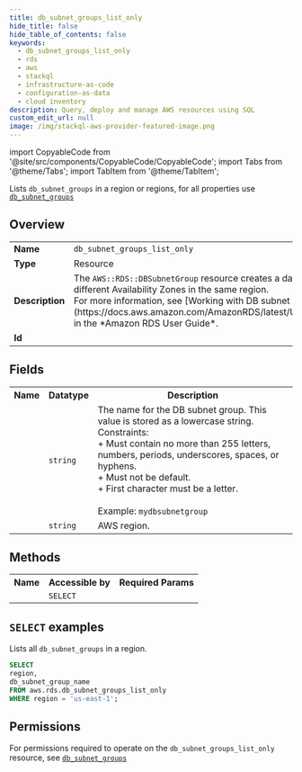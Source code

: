 ```yaml
---
title: db_subnet_groups_list_only
hide_title: false
hide_table_of_contents: false
keywords:
  - db_subnet_groups_list_only
  - rds
  - aws
  - stackql
  - infrastructure-as-code
  - configuration-as-data
  - cloud inventory
description: Query, deploy and manage AWS resources using SQL
custom_edit_url: null
image: /img/stackql-aws-provider-featured-image.png
---
```


import CopyableCode from '@site/src/components/CopyableCode/CopyableCode';
import Tabs from '@theme/Tabs';
import TabItem from '@theme/TabItem';

Lists <code>db_subnet_groups</code> in a region or regions, for all properties use <a href="/services/serviceName/db_subnet_groups/"><code>db_subnet_groups</code></a>

## Overview
<table>
<tbody>
<tr><td><b>Name</b></td><td><code>db_subnet_groups_list_only</code></td></tr>
<tr><td><b>Type</b></td><td>Resource</td></tr>
<tr><td><b>Description</b></td><td>The <code>AWS::RDS::DBSubnetGroup</code> resource creates a database subnet group. Subnet groups must contain at least two subnets in two different Availability Zones in the same region. <br />For more information, see &#91;Working with DB subnet groups&#93;(https://docs.aws.amazon.com/AmazonRDS/latest/UserGuide/USER_VPC.WorkingWithRDSInstanceinaVPC.html#USER_VPC.Subnets) in the *Amazon RDS User Guide*.</td></tr>
<tr><td><b>Id</b></td><td><CopyableCode code="aws.rds.db_subnet_groups_list_only" /></td></tr>
</tbody>
</table>

## Fields
<table>
<tbody>
<tr><th>Name</th><th>Datatype</th><th>Description</th></tr><tr><td><CopyableCode code="db_subnet_group_name" /></td><td><code>string</code></td><td>The name for the DB subnet group. This value is stored as a lowercase string.<br />Constraints:<br />+ Must contain no more than 255 letters, numbers, periods, underscores, spaces, or hyphens.<br />+ Must not be default.<br />+ First character must be a letter.<br /><br />Example: <code>mydbsubnetgroup</code></td></tr>
<tr><td><CopyableCode code="region" /></td><td><code>string</code></td><td>AWS region.</td></tr>
</tbody>
</table>

## Methods

<table>
<tbody>
  <tr>
    <th>Name</th>
    <th>Accessible by</th>
    <th>Required Params</th>
  </tr>
  <tr>
    <td><CopyableCode code="list_resources" /></td>
    <td><code>SELECT</code></td>
    <td><CopyableCode code="region" /></td>
  </tr>
</tbody>
</table>

## `SELECT` examples
Lists all <code>db_subnet_groups</code> in a region.
```sql
SELECT
region,
db_subnet_group_name
FROM aws.rds.db_subnet_groups_list_only
WHERE region = 'us-east-1';
```


## Permissions

For permissions required to operate on the <code>db_subnet_groups_list_only</code> resource, see <a href="/services/rds/db_subnet_groups/#permissions"><code>db_subnet_groups</code></a>

